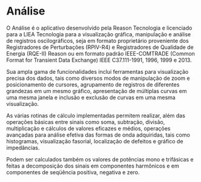 # Análise
O Análise é o aplicativo desenvolvido pela Reason Tecnologia e licenciado para a LIEA Tecnologia para a visualização gráfica, manipulação e análise de registros oscilográficos, seja em formato proprietário proveniente dos Registradores de Perturbações (RPIV-R4) e Registradores de Qualidade
de Energia (RQE-II) Reason ou em formato padrão IEEE-COMTRADE (Common Format for Transient Data Exchange) IEEE C37.111-1991, 1996, 1999 e 2013.

Sua ampla gama de funcionalidades inclui ferramentas para visualização precisa dos dados, tais como diversos modos de manipulação de zoom e posicionamento de cursores, agrupamento de registros de diferentes grandezas em um mesmo gráfico, apresentação de múltiplas curvas em uma mesma janela e inclusão e exclusão de curvas em uma mesma
visualização.

As várias rotinas de cálculo implementadas permitem realizar, além das operações básicas entre sinais como soma, subtração, divisão, multiplicação e cálculos de valores eficazes e médios, operações avançadas para análise efetiva das formas de onda adquiridas, tais como histogramas, visualização fasorial, localização de defeitos e gráfico de impedâncias.

Podem ser calculados também os valores de potências mono e trifásicas e feitas a decomposição dos sinais em componentes harmônicos e em componentes de seqüência positiva, negativa e zero.
